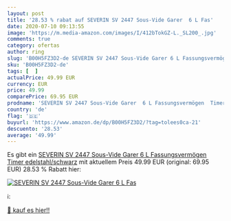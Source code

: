 ```yaml
---
layout: post
title: '28.53 % rabat auf SEVERIN SV 2447 Sous-Vide Garer  6 L Fas'
date: 2020-07-10 09:13:55
image: 'https://m.media-amazon.com/images/I/412bTokGZ-L._SL200_.jpg'
comments: true
category: ofertas
author: ring
slug: 'B00H5FZ3D2-de SEVERIN SV 2447 Sous-Vide Garer 6 L Fassungsvermögen Timer...'
sku: 'B00H5FZ3D2-de'
tags: [  ]
actualPrice: 49.99 EUR
currency: EUR
price: 49.99
comparePrice: 69.95 EUR
prodname: 'SEVERIN SV 2447 Sous-Vide Garer  6 L Fassungsvermögen  Timer  edelstahl/schwarz'
country: 'de'
flag: '🇩🇪'
buyurl: 'https://www.amazon.de/dp/B00H5FZ3D2/?tag=tolees0ca-21'
descuento: '28.53'
average: '49.99'
---
```


Es gibt ein [SEVERIN SV 2447 Sous-Vide Garer  6 L Fassungsvermögen  Timer  edelstahl/schwarz](https://www.amazon.de/dp/B00H5FZ3D2/?tag=tolees0ca-21) mit aktuellem Preis 49.99 EUR (original: 69.95 EUR) 28.53 % Rabatt hier:

[![SEVERIN SV 2447 Sous-Vide Garer  6 L Fas](https://m.media-amazon.com/images/I/412bTokGZ-L._SL200_.jpg)](https://www.amazon.de/dp/B00H5FZ3D2/?tag=tolees0ca-21)

ℹ️:


[🛒 kauf es hier!!](https://www.amazon.de/dp/B00H5FZ3D2/?tag=tolees0ca-21)

